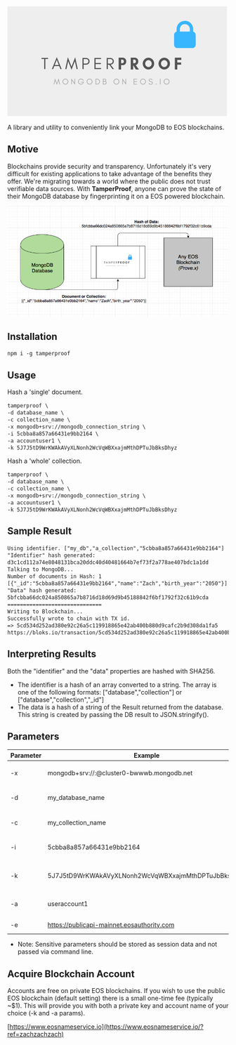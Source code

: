 ![TamperProof Logo](https://github.com/zachalam/TamperProof/blob/master/images/logo.png?raw=true)

A library and utility to conveniently link your MongoDB to EOS blockchains.

## Motive
Blockchains provide security and transparency. Unfortunately it's very difficult for existing applications to take advantage of the benefits they offer. We're migrating towards a world where the public does not trust verifiable data sources. With **TamperProof**, anyone can prove the state of their MongoDB database by fingerprinting it on a EOS powered blockchain.

![TamperProof Process](https://github.com/zachalam/TamperProof/blob/master/images/process.png?raw=true)

## Installation
```
npm i -g tamperproof
```

## Usage
Hash a 'single' document.
```
tamperproof \
-d database_name \
-c collection_name \
-x mongodb+srv://mongodb_connection_string \
-i 5cbba8a857a66431e9bb2164 \
-a accountuser1 \
-k 5J7J5tD9WrKWAkAVyXLNonh2WcVqWBXxajmMthDPTuJbBksDhyz
```

Hash a 'whole' collection.
```
tamperproof \
-d database_name \
-c collection_name \
-x mongodb+srv://mongodb_connection_string \
-a accountuser1 \
-k 5J7J5tD9WrKWAkAVyXLNonh2WcVqWBXxajmMthDPTuJbBksDhyz
```

## Sample Result
```
Using identifier. ["my_db","a_collection","5cbba8a857a66431e9bb2164"]
"Identifier" hash generated: d3c1cd112a74e8048131bca20ddc40d40481664b7ef73f2a778ae407bdc1a1dd
Talking to MongoDB...
Number of documents in Hash: 1
[{"_id":"5cbba8a857a66431e9bb2164","name":"Zach","birth_year":"2050"}]
"Data" hash generated: 5bfcbba66dc024a850865a7b8716d18d69d9b45188842f6bf1792f32c61b9cda
==============================
Writing to Blockchain...
Successfully wrote to chain with TX id.
=> 5cd534d252ad380e92c26a5c119918865e42ab400b880d9cafc2b9d308da1fa5
https://bloks.io/transaction/5cd534d252ad380e92c26a5c119918865e42ab400b880d9cafc2b9d308da1fa5
```

## Interpreting Results
Both the "identifier" and the "data" properties are hashed with SHA256.
* The identifier is a hash of an array converted to a string. The array is one of the following formats: ["database","collection"] or ["database","collection","_id"]
* The data is a hash of a string of the Result returned from the database. This string is created by passing the DB result to JSON.stringify().


## Parameters
| Parameter | Example                                                | Purpose                                | Required |
|-----------|--------------------------------------------------------|----------------------------------------|----------|
| -x        | mongodb+srv://<user>:<pass>@cluster0-bwwwb.mongodb.net | MongoDB connection string.             | YES      |
| -d        | my_database_name                                       | MongoDB database name.                 | No       |
| -c        | my_collection_name                                     | MongoDB collection name.               | No       |
| -i        | 5cbba8a857a66431e9bb2164                               | _id for document lookup.               | No       |
| -k        | 5J7J5tD9WrKWAkAVyXLNonh2WcVqWBXxajmMthDPTuJbBksDhyz    | EOSIO private key (active permission). | YES      |
| -a        | useraccount1                                           | EOSIO account name.                    | YES      |
| -e        | https://publicapi-mainnet.eosauthority.com             | EOSIO http endpoint.                   | No       |

* Note: Sensitive parameters should be stored as session data and not passed via command line.


## Acquire Blockchain Account
Accounts are free on private EOS blockchains. If you wish to use the public EOS blockchain (default setting) there is a small one-time fee (typically ~$1). This will provide you with both a private key and account name of your choice (-k and -a params). 

[https://www.eosnameservice.io](https://www.eosnameservice.io/?ref=zachzachzach)

